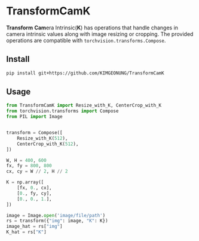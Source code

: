 # TransformCamK

**Transform** **Cam**era Intrinsic(**K**) has operations that handle changes in camera intrinsic values along with image resizing or cropping.
The provided operations are compatible with `torchvision.transforms.Compose`.

## Install

```bash
pip install git+https://github.com/KIMGEONUNG/TransformCamK
```

## Usage

```python
from TransformCamK import Resize_with_K, CenterCrop_with_K
from torchvision.transforms import Compose
from PIL import Image


transform = Compose([
    Resize_with_K(512),
    CenterCrop_with_K(512),
])

W, H = 400, 600
fx, fy = 800, 800
cx, cy = W // 2, H // 2

K = np.array([
    [fx, 0., cx],
    [0., fy, cy],
    [0., 0., 1.],
])

image = Image.open('image/file/path')
rs = transform({"img": image, "K": K})
image_hat = rs["img"]
K_hat = rs["K"]
```
